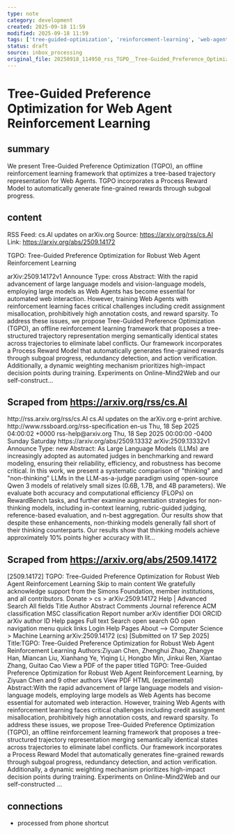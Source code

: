 ```yaml
---
type: note
category: development
created: 2025-09-18 11:59
modified: 2025-09-18 11:59
tags: ['tree-guided-optimization', 'reinforcement-learning', 'web-agent']
status: draft
source: inbox_processing
original_file: 20250918_114950_rss_TGPO__Tree-Guided_Preference_Optimization_for_Robu.txt
---
```


# Tree-Guided Preference Optimization for Web Agent Reinforcement Learning

## summary
We present Tree-Guided Preference Optimization (TGPO), an offline reinforcement learning framework that optimizes a tree-based trajectory representation for Web Agents. TGPO incorporates a Process Reward Model to automatically generate fine-grained rewards through subgoal progress.

## content
RSS Feed: cs.AI updates on arXiv.org
Source: https://arxiv.org/rss/cs.AI
Link: https://arxiv.org/abs/2509.14172

TGPO: Tree-Guided Preference Optimization for Robust Web Agent Reinforcement Learning

arXiv:2509.14172v1 Announce Type: cross Abstract: With the rapid advancement of large language models and vision-language models, employing large models as Web Agents has become essential for automated web interaction. However, training Web Agents with reinforcement learning faces critical challenges including credit assignment misallocation, prohibitively high annotation costs, and reward sparsity. To address these issues, we propose Tree-Guided Preference Optimization (TGPO), an offline reinforcement learning framework that proposes a tree-structured trajectory representation merging semantically identical states across trajectories to eliminate label conflicts. Our framework incorporates a Process Reward Model that automatically generates fine-grained rewards through subgoal progress, redundancy detection, and action verification. Additionally, a dynamic weighting mechanism prioritizes high-impact decision points during training. Experiments on Online-Mind2Web and our self-construct...

## Scraped from https://arxiv.org/rss/cs.AI
<?xml version='1.0' encoding='UTF-8'?>
<rss xmlns:arxiv="http://arxiv.org/schemas/atom" xmlns:dc="http://purl.org/dc/elements/1.1/" xmlns:atom="http://www.w3.org/2005/Atom" xmlns:content="http://purl.org/rss/1.0/modules/content/" version="2.0">
  <channel>
    <title>cs.AI updates on arXiv.org</title>
    <link>http://rss.arxiv.org/rss/cs.AI</link>
    <description>cs.AI updates on the arXiv.org e-print archive.</description>
    <atom:link href="http://rss.arxiv.org/rss/cs.AI" rel="self" type="application/rss+xml"/>
    <docs>http://www.rssboard.org/rss-specification</docs>
    <language>en-us</language>
    <lastBuildDate>Thu, 18 Sep 2025 04:00:02 +0000</lastBuildDate>
    <managingEditor>rss-help@arxiv.org</managingEditor>
    <pubDate>Thu, 18 Sep 2025 00:00:00 -0400</pubDate>
    <skipDays>
      <day>Sunday</day>
      <day>Saturday</day>
    </skipDays>
    <item>
      <title>Explicit Reasoning Makes Better Judges: A Systematic Study on Accuracy, Efficiency, and Robustness</title>
      <link>https://arxiv.org/abs/2509.13332</link>
      <description>arXiv:2509.13332v1 Announce Type: new 
Abstract: As Large Language Models (LLMs) are increasingly adopted as automated judges in benchmarking and reward modeling, ensuring their reliability, efficiency, and robustness has become critical. In this work, we present a systematic comparison of "thinking" and "non-thinking" LLMs in the LLM-as-a-judge paradigm using open-source Qwen 3 models of relatively small sizes (0.6B, 1.7B, and 4B parameters). We evaluate both accuracy and computational efficiency (FLOPs) on RewardBench tasks, and further examine augmentation strategies for non-thinking models, including in-context learning, rubric-guided judging, reference-based evaluation, and n-best aggregation. Our results show that despite these enhancements, non-thinking models generally fall short of their thinking counterparts. Our results show that thinking models achieve approximately 10% points higher accuracy with lit...


## Scraped from https://arxiv.org/abs/2509.14172
[2509.14172] TGPO: Tree-Guided Preference Optimization for Robust Web Agent Reinforcement Learning Skip to main content We gratefully acknowledge support from the Simons Foundation, member institutions, and all contributors. Donate &gt; cs &gt; arXiv:2509.14172 Help | Advanced Search All fields Title Author Abstract Comments Journal reference ACM classification MSC classification Report number arXiv identifier DOI ORCID arXiv author ID Help pages Full text Search open search GO open navigation menu quick links Login Help Pages About --> Computer Science > Machine Learning arXiv:2509.14172 (cs) [Submitted on 17 Sep 2025] Title:TGPO: Tree-Guided Preference Optimization for Robust Web Agent Reinforcement Learning Authors:Ziyuan Chen, Zhenghui Zhao, Zhangye Han, Miancan Liu, Xianhang Ye, Yiqing Li, Hongbo Min, Jinkui Ren, Xiantao Zhang, Guitao Cao View a PDF of the paper titled TGPO: Tree-Guided Preference Optimization for Robust Web Agent Reinforcement Learning, by Ziyuan Chen and 9 other authors View PDF HTML (experimental) Abstract:With the rapid advancement of large language models and vision-language models, employing large models as Web Agents has become essential for automated web interaction. However, training Web Agents with reinforcement learning faces critical challenges including credit assignment misallocation, prohibitively high annotation costs, and reward sparsity. To address these issues, we propose Tree-Guided Preference Optimization (TGPO), an offline reinforcement learning framework that proposes a tree-structured trajectory representation merging semantically identical states across trajectories to eliminate label conflicts. Our framework incorporates a Process Reward Model that automatically generates fine-grained rewards through subgoal progress, redundancy detection, and action verification. Additionally, a dynamic weighting mechanism prioritizes high-impact decision points during training. Experiments on Online-Mind2Web and our self-constructed ...


## connections
- processed from phone shortcut
